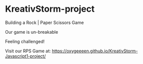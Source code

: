 # KreativStorm-project
Building a Rock | Paper  Scissors Game

Our game is un-breakable

Feeling challenged!

Visit our RPS Game at: https://oxygeeeen.github.io/KreativStorm-Javascript1-project/
